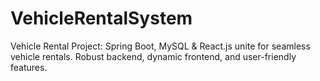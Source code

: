 # VehicleRentalSystem
Vehicle Rental Project: Spring Boot, MySQL &amp; React.js unite for seamless vehicle rentals. Robust backend, dynamic frontend, and user-friendly features.
